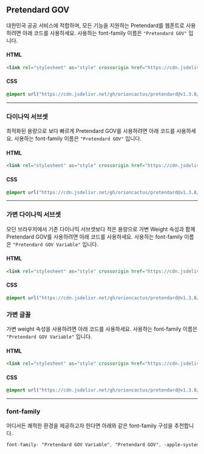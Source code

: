 ## Pretendard GOV

대한민국 공공 서비스에 적합하며, 모든 기능을 지원하는 Pretendard를 웹폰트로 사용하려면 아래 코드를 사용하세요. 사용하는 font-family 이름은 `"Pretendard GOV"` 입니다.

#### HTML

```html
<link rel="stylesheet" as="style" crossorigin href="https://cdn.jsdelivr.net/gh/orioncactus/pretendard@v1.3.8/dist/web/static/pretendard-gov.css" />
```

#### CSS

```css
@import url("https://cdn.jsdelivr.net/gh/orioncactus/pretendard@v1.3.8/dist/web/static/pretendard-gov.css");
```

---

### 다이나믹 서브셋

최적화된 용량으로 보다 빠르게 Pretendard GOV를 사용하려면 아래 코드를 사용하세요. 사용하는 font-family 이름은 `"Pretendard GOV"` 입니다.

#### HTML

```html
<link rel="stylesheet" as="style" crossorigin href="https://cdn.jsdelivr.net/gh/orioncactus/pretendard@v1.3.8/dist/web/static/pretendard-gov-dynamic-subset.css" />
```

#### CSS

```css
@import url("https://cdn.jsdelivr.net/gh/orioncactus/pretendard@v1.3.8/dist/web/static/pretendard-gov-dynamic-subset.css");
```

---

### 가변 다이나믹 서브셋

모던 브라우저에서 기존 다이나믹 서브셋보다 적은 용량으로 가변 Weight 속성과 함께 Pretendard GOV를 사용하려면 아래 코드를 사용하세요. 사용하는 font-family 이름은 `"Pretendard GOV Variable"` 입니다.

#### HTML

```html
<link rel="stylesheet" as="style" crossorigin href="https://cdn.jsdelivr.net/gh/orioncactus/pretendard@v1.3.8/dist/web/variable/pretendardvariable-gov-dynamic-subset.css" />
```

#### CSS

```css
@import url("https://cdn.jsdelivr.net/gh/orioncactus/pretendard@v1.3.8/dist/web/variable/pretendardvariable-gov-dynamic-subset.css");
```

### 가변 글꼴

가변 weight 속성을 사용하려면 아래 코드를 사용하세요. 사용하는 font-family 이름은 `"Pretendard GOV Variable"` 입니다.

#### HTML

```html
<link rel="stylesheet" as="style" crossorigin href="https://cdn.jsdelivr.net/gh/orioncactus/pretendard@v1.3.8/dist/web/variable/pretendardvariable-gov.css" />
```

#### CSS

```css
@import url("https://cdn.jsdelivr.net/gh/orioncactus/pretendard@v1.3.8/dist/web/variable/pretendardvariable-gov.css");
```

---

### font-family

어디서든 쾌적한 환경을 제공하고자 한다면 아래와 같은 font-family 구성을 추천합니다.

```css
font-family: "Pretendard GOV Variable", "Pretendard GOV", -apple-system, BlinkMacSystemFont, system-ui, Roboto, "Helvetica Neue", "Segoe UI", "Apple SD Gothic Neo", "Noto Sans KR", "Malgun Gothic", "Apple Color Emoji", "Segoe UI Emoji", "Segoe UI Symbol", sans-serif;
```
